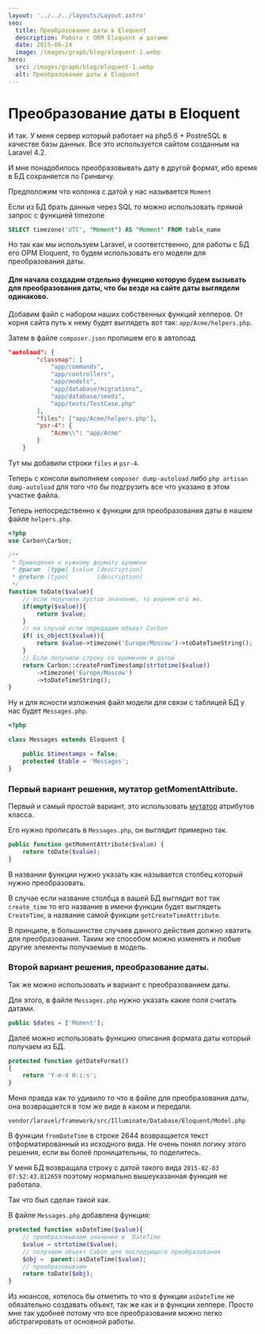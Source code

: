 ```yaml
---
layout: '../../../layouts/Layout.astro'
seo:
  title: Преобразование даты в Eloquent
  description: Работа с ORM Eloquent и датами
  date: 2015-06-24
  image: /images/graph/blog/eloquent-1.webp
hero:
  src: /images/graph/blog/eloquent-1.webp
  alt: Преобразование даты в Eloquent
---
```


# Преобразование даты в Eloquent

И так. У меня сервер который работает на php5.6 + PostreSQL в качестве базы данных. Все это используется сайтом созданным на Laravel 4.2.

И мне понадобилось преобразовывать дату в другой формат, ибо время в БД сохраняется по Гринвичу.

Предположим что колонка с датой у нас называется `Moment`

Если из БД брать данные через SQL то можно использовать прямой запрос с функцией timezone

```sql
SELECT timezone('UTC', "Moment") AS "Moment" FROM table_name
```

Но так как мы используем Laravel, и соответственно, для работы с БД его ОРМ Eloquent, то будем использовать его модели для преобразования даты.

#### Для начала создадим отдельно функцию которую будем вызывать для преобразования даты, что бы везде на сайте даты выглядели одинаково.

Добавим файл с набором наших собственных функций хелперов.
От корня сайта путь к нему будет выглядеть вот так: `app/Acme/helpers.php`.

Затем в файле `composer.json` пропишем его в автолоад

```json
"autoload": {
        "classmap": [
            "app/commands",
            "app/controllers",
            "app/models",
            "app/database/migrations",
            "app/database/seeds",
            "app/tests/TestCase.php"
        ],
        "files": ["app/Acme/helpers.php"],
        "psr-4": {
            "Acme\\": "app/Acme"
        }
    }
```

Тут мы добавили строки `files` и `psr-4`.

Теперь с консоли выполняем `composer dump-autoload` либо  `php artisan dump-autoload` для того что бы подгрузить все что указано в этом участке файла.

Теперь непосредственно к функции для преобразования даты в нашем файле `helpers.php`.


```php
<?php
use Carbon\Carbon;

/**
 * Приведение к нужному формату времени
 * @param  [type] $value [description]
 * @return [type]        [description]
 */
function toDate($value){
    // если получили пустое значение, то вернем его же.
    if(empty($value)){
        return $value;
    }
    // на случай если передадим объект Carbon
    if( is_object($value)){
        return $value->timezone('Europe/Moscow')->toDateTimeString();
    }
    // Если получили строку со временем и датой
    return Carbon::createFromTimestamp(strtotime($value))
        ->timezone('Europe/Moscow')
        ->toDateTimeString();
}

```



Ну и для ясности изложения файл модели для связи с таблицей БД у нас будет `Messages.php`.

```php
<?php

class Messages extends Eloquent {

    public $timestamps = false;
    protected $table = 'Messages';
}
```


### Первый вариант решения, мутатор getMomentAttribute.

Первый и самый простой вариант, это использовать [мутатор](http://laravel.com/docs/4.2/eloquent#accessors-and-mutators) атрибутов класса.

Его нужно прописать в `Messages.php`, он выглядит примерно так.

```php
public function getMomentAttribute($value) {
    return toDate($value);
}
```

В названии функции нужно указать как называется столбец который нужно преобразовать.

В случае если название столбца в вашей БД выглядит вот так `create_time` то его название в имени функции будет выглядеть `CreateTime`, а название самой функции `getCreateTimeAttribute`.

В принципе, в большинстве случаев данного действия должно хватить для преобразования. Таким же способом можно изменять и любые другие элементы получаемые в модель.



### Второй вариант решения, преобразование даты.

Так же можно использовать и вариант с преобразованием даты.

Для этого, в файле `Messages.php` нужно указать какие поля считать датами.

```php
public $dates = ['Moment'];
```

Далеё можно использовать функцию описания формата даты который получаем из БД.

```php
protected function getDateFormat()
{
    return 'Y-m-d H:i:s';
}
```

Меня правда как то удивило то что в файле для преобразования даты, она возвращается в том же виде в каком и передали.

`vendor/laravel/framework/src/Illuminate/Database/Eloquent/Model.php`

В функции `fromDateTime` в строке 2644 возвращается текст отформатированный из исходного вида.
Не очень понял логику этого решения, если вы болеё проницательны, то поделитесь.

У меня БД возвращала строку с датой такого вида `2015-02-03 07:52:43.812659` поэтому нормально вышеуказанная функция не работала.

Так что был сделан такой хак.

В файле `Messages.php` добавлена функция:

```php
protected function asDateTime($value){
    // преобразовываем значение в  DateTime
    $value = strtotime($value);
    // получаем объект Cabon для последующего преобразования
    $obj =  parent::asDateTime($value);
    // преобразовываем
    return toDate($obj);
}
```

Из нюансов, хотелось бы отметить то что в функции `asDateTime` не обязательно создавать объект, так же как и в функции хелпере.
Просто мне так удобнеё потому что все преобразования можно легко абстрагировать от основной работы.
